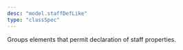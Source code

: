 ```yaml
---
desc: "model.staffDefLike"
type: "classSpec"
---
```


Groups elements that permit declaration of staff properties.